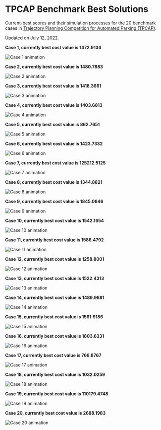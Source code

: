 # TPCAP Benchmark Best Solutions
Current-best scores and their simulation processes for the 20 benchmark cases in [Trajectory Planning Competition for Automated Parking (TPCAP)](https://www.tpcap.net).

Updated on July 12, 2022.

**Case 1, currently best cost value is 1472.9134**

![Case 1 animation](./gifs/Cur_best_1.gif)

**Case 2, currently best cost value is 1480.7883**

![Case 2 animation](./gifs/Cur_best_2.gif)

**Case 3, currently best cost value is 1418.3661**

![Case 3 animation](./gifs/Cur_best_3.gif)

**Case 4, currently best cost value is 1403.6813**

![Case 4 animation](./gifs/Cur_best_4.gif)

**Case 5, currently best cost value is 862.7651**

![Case 5 animation](./gifs/Cur_best_5.gif)

**Case 6, currently best cost value is 1423.7332**

![Case 6 animation](./gifs/Cur_best_6.gif)

**Case 7, currently best cost value is 125212.5125**

![Case 7 animation](./gifs/Cur_best_7.gif)

**Case 8, currently best cost value is 1344.8821**

![Case 8 animation](./gifs/Cur_best_8.gif)

**Case 9, currently best cost value is 1845.0846**

![Case 9 animation](./gifs/Cur_best_9.gif)

**Case 10, currently best cost value is 1542.1654**

![Case 10 animation](./gifs/Cur_best_10.gif)

**Case 11, currently best cost value is 1586.4792**

![Case 11 animation](./gifs/Cur_best_11.gif)

**Case 12, currently best cost value is 1258.8001**

![Case 12 animation](./gifs/Cur_best_12.gif)

**Case 13, currently best cost value is 1522.4313**

![Case 13 animation](./gifs/Cur_best_13.gif)

**Case 14, currently best cost value is 1489.9681**

![Case 14 animation](./gifs/Cur_best_14.gif)

**Case 15, currently best cost value is 1561.9186**

![Case 15 animation](./gifs/Cur_best_15.gif)

**Case 16, currently best cost value is 1803.6331**

![Case 16 animation](./gifs/Cur_best_16.gif)

**Case 17, currently best cost value is 766.8767**

![Case 17 animation](./gifs/Cur_best_17.gif)

**Case 18, currently best cost value is 1032.0259**

![Case 18 animation](./gifs/Cur_best_18.gif)

**Case 19, currently best cost value is 110179.4748**

![Case 19 animation](./gifs/Cur_best_19.gif)

**Case 20, currently best cost value is 2688.1983**

![Case 20 animation](./gifs/Cur_best_20.gif)
